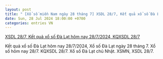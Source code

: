 ```yaml
---
layout: post
title: " [Xổ số miền Nam ngày 28 tháng 7] XSDL 28/7, Kết quả xổ số Đà Lạt hôm nay 28/7/2024, KQXSDL 28/7"
date: Sun, 28 Jul 2024 18:00:00 +0700
categories: entries VN
---
```

[XSDL 28/7, Kết quả xổ số Đà Lạt hôm nay 28/7/2024, KQXSDL 28/7](https://congthuong.vn/xsdl-287-ket-qua-xo-so-da-lat-hom-nay-2872024-kqxsdl-chu-nhat-ngay-28-thang-7-335220.html)

Kết quả xổ số Đà Lạt hôm nay 28/7/2024, Xổ số Đà Lạt ngày 28 tháng 7. Xổ số hôm nay 28/7. KQXSDL 28/7. Xổ số Đà Lạt chủ Nhật. XSMN, XSDL 28/7.

